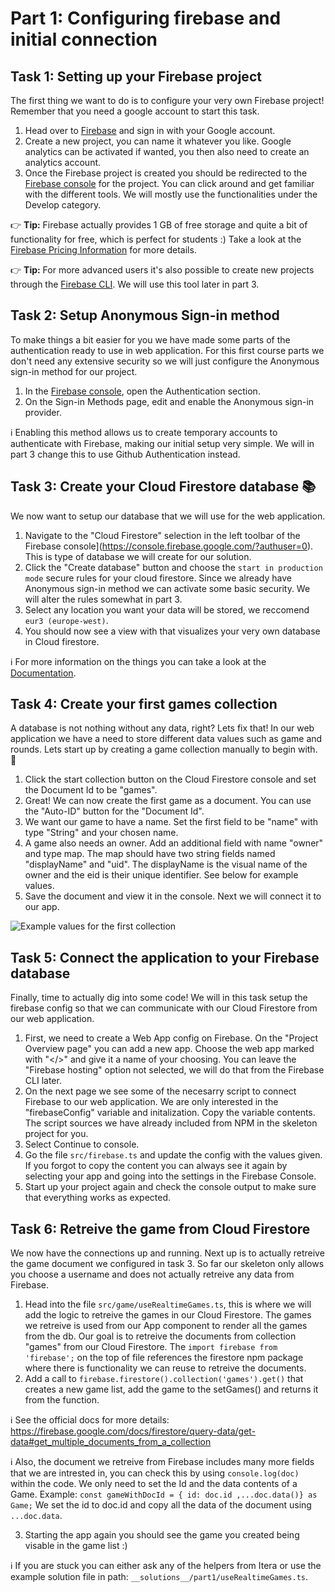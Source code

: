 # Part 1: Configuring firebase and initial connection

## Task 1: Setting up your Firebase project
The first thing we want to do is to configure your very own Firebase project! Remember that you need a google account to start this task. 

1. Head over to [Firebase](https://firebase.google.com/) and sign in with your Google account.
2. Create a new project, you can name it whatever you like. Google analytics can be activated if wanted, you then also need to create an analytics account. 
3. Once the Firebase project is created you should be redirected to the [Firebase console](https://console.firebase.google.com/?authuser=0) for the project. You can click around and get familiar with the different tools. We will mostly use the functionalities under the Develop category. 

👉 **Tip:** Firebase actually provides 1 GB of free storage and quite a bit of functionality for free, which is perfect for students :) Take a look at the [Firebase Pricing Information](https://firebase.google.com/pricing/) for more details.

👉 **Tip:** For more advanced users it's also possible to create new projects through the [Firebase CLI](https://firebase.google.com/docs/cli). We will use this tool later in part 3. 

## Task 2: Setup Anonymous Sign-in method
To make things a bit easier for you we have made some parts of the authentication ready to use in web application. For this first course parts we don't need any extensive security so we will just configure the Anonymous sign-in method for our project.

1. In the [Firebase console](https://console.firebase.google.com/?authuser=0), open the Authentication section.
2. On the Sign-in Methods page, edit and enable the Anonymous sign-in provider.

ℹ️  Enabling this method allows us to create temporary accounts to authenticate with Firebase, making our initial setup very simple. We will in part 3 change this to use Github Authentication instead. 

## Task 3: Create your Cloud Firestore database 📚
We now want to setup our database that we will use for the web application.

1. Navigate to the "Cloud Firestore" selection in the left toolbar of the Firebase console](https://console.firebase.google.com/?authuser=0). This is type of database we will create for our solution.
2. Click the "Create database" button and choose the `start in production mode` secure rules for your cloud firestore. Since we already have Anonymous sign-in method we can activate some basic security. We will alter the rules somewhat in part 3.
3. Select any location you want your data will be stored, we reccomend `eur3 (europe-west)`. 
3. You should now see a view with that visualizes your very own database in Cloud firestore. 

ℹ️  For more information on the things you can take a look at the [Documentation](https://firebase.google.com/docs/firestore/using-console).

## Task 4: Create your first games collection
A database is not nothing without any data, right? Lets fix that! In our web application we have a need to store different data values such as game and rounds. Lets start up by creating a game collection manually to begin with. 📔

1. Click the start collection button on the Cloud Firestore console and set the Document Id to be "games".
2. Great! We can now create the first game as a document. You can use the "Auto-ID" button for the "Document Id". 
3. We want our game to have a name. Set the first field to be "name" with type "String" and your chosen name. 
4. A game also needs an owner. Add an additional field with name "owner" and type map. The map should have two string fields named "displayName" and "uid". The displayName is the visual name of the owner and the eid is their unique identifier. See below for example values.
5. Save the document and view it in the console. Next we will connect it to our app. 

![Example values for the first collection](https://i.ibb.co/P9w3vxn/Screenshot-2020-10-09-at-13-35-22.png)

## Task 5: Connect the application to your Firebase database
Finally, time to actually dig into some code! We will in this task setup the firebase config so that we can communicate with our Cloud Firestore from our web application.

1. First, we need to create a Web App config on Firebase. On the "Project Overview page" you can add a new app. Choose the web app marked with "</>" and give it a name of your choosing. You can leave the "Firebase hosting" option not selected, we will do that from the Firebase CLI later. 
2. On the next page we see some of the necesarry script to connect Firebase to our web application. We are only interested in the "firebaseConfig" variable and initalization. Copy the variable contents. The script sources we have already included from NPM in the skeleton project for you. 
4. Select Continue to console. 
5. Go the file `src/firebase.ts` and update the config with the values given. If you forgot to copy the content you can always see it again by selecting your app and going into the settings in the Firebase Console. 
6. Start up your project again and check the console output to make sure that everything works as expected.


## Task 6: Retreive the game from Cloud Firestore
We now have the connections up and running. Next up is to actually retreive the game document we configured in task 3. So far our skeleton only allows you choose a username and does not actually retreive any data from Firebase.

1. Head into the file `src/game/useRealtimeGames.ts`, this is where we will add the logic to retreive the games in our Cloud Firestore. The games we retreive is used from our App component to render all the games from the db. 
Our goal is to retreive the documents from collection "games" from our Cloud Firestore. The `import firebase from 'firebase';` on the top of file references the firestore npm package where there is functionality we can reuse to retreive the documents. 
2. Add a call to `firebase.firestore().collection('games').get()` that creates a new game list, add the game to the setGames() and returns it from the function. 

ℹ️  See the official docs for more details: https://firebase.google.com/docs/firestore/query-data/get-data#get_multiple_documents_from_a_collection 

ℹ️  Also, the document we retreive from Firebase includes many more fields that we are intrested in, you can check this by using `console.log(doc)` within the code. We only need to set the Id and the data contents of a Game. Example: `const gameWithDocId = { id: doc.id ,...doc.data()} as Game;` We set the id to doc.id and copy all the data of the document using `...doc.data`.

3. Starting the app again you should see the game you created being visable in the game list :) 

ℹ️  If you are stuck you can either ask any of the helpers from Itera or use the example solution file in path: `__solutions__/part1/useRealtimeGames.ts`.
